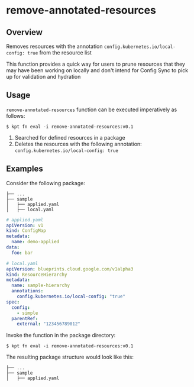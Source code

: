 # remove-annotated-resources

## Overview

<!--mdtogo:Short-->

Removes resources with the annotation `config.kubernetes.io/local-config: true` from the resource list

<!--mdtogo-->

This function provides a quick way for users to prune resources that they may have been working on locally
and don't intend for Config Sync to pick up for validation and hydration

<!--mdtogo:Long-->

## Usage

`remove-annotated-resources` function can be executed imperatively as follows:

```shell
$ kpt fn eval -i remove-annotated-resources:v0.1
```

1. Searched for defined resources in a package
2. Deletes the resources with the following annotation:
   `config.kubernetes.io/local-config: true`

<!--mdtogo-->

## Examples

<!--mdtogo:Examples-->

Consider the following package:

```
├── ...
├── sample
│   ├── applied.yaml
│   ├── local.yaml
```

```yaml
# applied.yaml
apiVersion: v1
kind: ConfigMap
metadata:
  name: demo-applied
data:
  foo: bar
```

```yaml
# local.yaml
apiVersion: blueprints.cloud.google.com/v1alpha3
kind: ResourceHierarchy
metadata:
  name: sample-hierarchy
  annotations:
    config.kubernetes.io/local-config: "true"
spec:
  config:
    - simple
  parentRef:
    external: "123456789012"
```

Invoke the function in the package directory:

```shell
$ kpt fn eval -i remove-annotated-resources:v0.1
```

The resulting package structure would look like this:

```
├── ...
├── sample
│   ├── applied.yaml
```

<!--mdtogo-->

[kpt doc style guide]: https://github.com/GoogleContainerTools/kpt/blob/main/docs/style-guides/docs.md